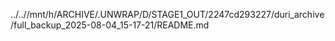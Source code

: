 ../..//mnt/h/ARCHIVE/.UNWRAP/D/STAGE1_OUT/2247cd293227/duri_archive/full_backup_2025-08-04_15-17-21/README.md